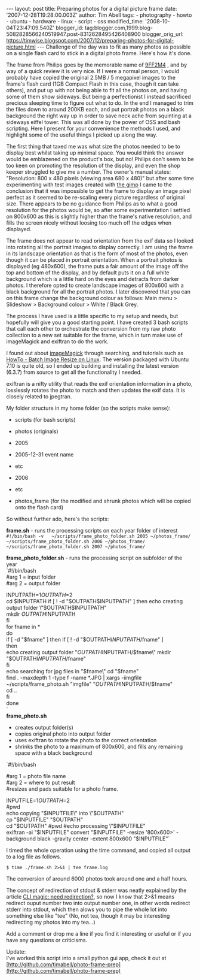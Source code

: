 \--- layout: post title: Preparing photos for a digital picture frame date: '2007-12-28T19:28:00.003Z' author: Tim Abell tags: - photography - howto - ubuntu - hardware - linux - script - oss modified\_time: '2008-10-04T23:47:09.540Z' blogger\_id: tag:blogger.com,1999:blog-5082828566240519947.post-8312628495426408900 blogger\_orig\_url: https://timwise.blogspot.com/2007/12/preparing-photos-for-digital-picture.html --- Challenge of the day was to fit as many photos as possible on a single flash card to stick in a digital photo frame. Here's how it's done.  
  
The frame from Philips goes by the memorable name of [9FF2M4](http://www.consumer.philips.com/consumer/en/ca/consumer/cc/_productid_9FF2M4_37_CA_CONSUMER/) , and by way of a quick review it is very nice. If I were a normal person, I would probably have copied the original 2.5MB / 5 megapixel images to the frame's flash card (1GB Compact Flash in this case, though it can take others), and put up with not being able to fit all the photos on, and having some of them show sideways. But being a perfectionist I instead sacrificed precious sleeping time to figure out what to do. In the end I managed to trim the files down to around 200KB each, and put portrait photos on a black background the right way up in order to save neck ache from squinting at a sideways eiffel tower. This was all done by the power of OSS and bash scripting. Here I present for your convenience the methods I used, and highlight some of the useful things I picked up along the way.  
  
The first thing that taxed me was what size the photos needed to be to display best whilst taking up minimal space. You would think the answer would be emblazened on the product's box, but no! Philips don't seem to be too keen on promoting the resolution of the display, and even the shop keeper struggled to give me a number. The owner's manual states: "Resolution: 800 x 480 pixels (viewing area 680 x 480)" but after some time experimenting with test images created with [the gimp](http://gimp.org/) I came to the conclusion that it was impossible to get the frame to display an image pixel perfect as it seemed to be re-scaling every picture regardless of original size. There appears to be no guidance from Philips as to what a good resolution for the photos would be, so after some experimentation I settled on 800x600 as this is slightly higher than the frame's native resolution, and fills the screen nicely without loosing too much off the edges when displayed.  
  
The frame does not appear to read orientation from the exif data so I looked into rotating all the portrait images to display correctly. I am using the frame in its landscape orientation as that is the form of most of the photos, even though it can be placed in portrait orientation. When a portrait photos is displayed (eg 480x600), the frame puts a fair amount of the image off the top and bottom of the display, and by default puts it on a full white background which is a little hard on the eyes and detracts from darker photos. I therefore opted to create landscape images of 800x600 with a black background for all the portrait photos. I later discovered that you can on this frame change the background colour as follows: Main menu > Slideshow > Background colour > White / Black Grey.  
  
The process I have used is a little specific to my setup and needs, but hopefully will give you a good starting point. I have created 3 bash scripts that call each other to orchestrate the conversion from my raw photo collection to a new set suitable for the frame, which in turn make use of imageMagick and exiftran to do the work.  
  
I found out about [imageMagick](http://www.imagemagick.org/) through searching, and tutorials such as [HowTo - Batch Image Resize on Linux](http://www.smokinglinux.com/tutorials/howto-batch-image-resize-on-linux). The version packaged with Ubuntu 7.10 is quite old, so I ended up building and installing the latest version (6.3.7) from source to get all the functionality I needed.  
  
exiftran is a nifty utility that reads the exif orientation information in a photo, losslessly rotates the photo to match and then updates the exif data. It is closely related to jpegtran.  
  
My folder structure in my home folder (so the scripts make sense):  

*   scripts (for bash scripts)
*   photos (originals)  
    

*   2005

*   2005-12-31 event name
*   etc  
    

*   2006
*   etc

*   photos\_frame (for the modified and shrunk photos which will be copied onto the flash card)  
    

So without further ado, here's the scripts:  
  
**frame.sh** - runs the processing scripts on each year folder of interest  
`#!/bin/bash -v  
~/scripts/frame_photo_folder.sh 2005 ~/photos_frame/  
~/scripts/frame_photo_folder.sh 2006 ~/photos_frame/  
~/scripts/frame_photo_folder.sh 2007 ~/photos_frame/`  
  
**frame\_photo\_folder.sh** - runs the processing script on subfolder of the year  
`#!/bin/bash  
#arg 1 = input folder  
#arg 2 = output folder  
  
INPUTPATH=$1  
OUTPATH=$2  
cd $INPUTPATH  
if [ ! -d "$OUTPATH$INPUTPATH" ]  
then  
echo creating output folder \"$OUTPATH$INPUTPATH\"  
mkdir $OUTPATH$INPUTPATH  
fi  
for fname in *  
do  
if [ -d "$fname" ]  
then  
if [ ! -d "$OUTPATH$INPUTPATH/$fname" ]  
then  
echo creating output folder \"$OUTPATH$INPUTPATH/$fname\"  
mkdir "$OUTPATH$INPUTPATH/$fname"  
fi  
echo searching for jpg files in \"$fname\"  
cd "$fname"  
find . -maxdepth 1 -type f -name \*.JPG | xargs -iimgfile ~/scripts/frame_photo.sh "imgfile" "$OUTPATH$INPUTPATH/$fname"  
cd ..  
fi  
done  
`  
**frame\_photo.sh**  

*   creates output folder(s)
*   copies original photo into output folder
*   uses exiftran to rotate the photo to the correct orientation
*   shrinks the photo to a maximum of 800x600, and fills any remaining space with a black background  
    

`#!/bin/bash  
  
#arg 1 = photo file name  
#arg 2 = where to put result  
#resizes and pads suitable for a photo frame.  
  
INPUTFILE=$1  
OUTPATH=$2  
#pwd  
echo copying \"$INPUTFILE\" into \"$OUTPATH\"  
cp "$INPUTFILE" "$OUTPATH"  
cd "$OUTPATH"  
#pwd  
#echo processing \"$INPUTFILE\"  
exiftran -ai "$INPUTFILE"  
convert "$INPUTFILE" -resize '800x600>' -background black -gravity center -extent 800x600 "$INPUTFILE"`  
  
I timed the whole operation using the time command, and copied all output to a log file as follows.  
  
`$ time ./frame.sh 2>&1 | tee frame.log`  
  
The conversion of around 6000 photos took around one and a half hours.  
  
The concept of redirection of stdout & stderr was neatly explained by the article [CLI magic: need redirection?](http://www.linux.com/articles/113686), so now I know that 2>&1 means redirect ouput number two into output number one, in other words redirect stderr into stdout, which then alows you to pipe the whole lot into something else like "tee" (No, not tea, though it may be interesting redirecting my photos into my tea...)  
  
Add a comment or drop me a line if you find it interesting or useful or if you have any questions or criticisms.  
  
Update:  
I've worked this script into a small python gui app, check it out at [http://github.com/timabell/photo-frame-prep](http://github.com/timabell/photo-frame-prep)
